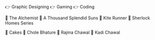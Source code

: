 👉 Graphic Designing
👉 Gaming
👉 Coding

📖 The Alchemist
📖 A Thousand Splendid Suns
📖 Kite Runner
📖 Sherlock Homes Series

🍰 Cakes
🍰 Chole Bhature
🍰 Rajma Chawal
🍰 Kadi Chawal

